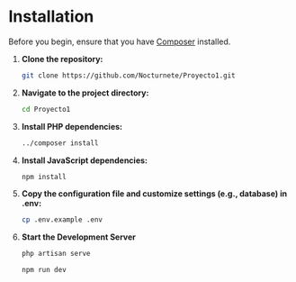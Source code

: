 # Installation

Before you begin, ensure that you have [Composer](https://getcomposer.org/) installed.

1. **Clone the repository:**
    ```bash
    git clone https://github.com/Nocturnete/Proyecto1.git
    ```

2. **Navigate to the project directory:**
    ```bash
    cd Proyecto1
    ```

3. **Install PHP dependencies:**
    ```bash
    ../composer install
    ```

4. **Install JavaScript dependencies:**
    ```bash
    npm install
    ```

5. **Copy the configuration file and customize settings (e.g., database) in .env:**
    ```bash
    cp .env.example .env
    ```

6. **Start the Development Server**
    ```bash
    php artisan serve
    ```
    ```bash
    npm run dev
    ```
